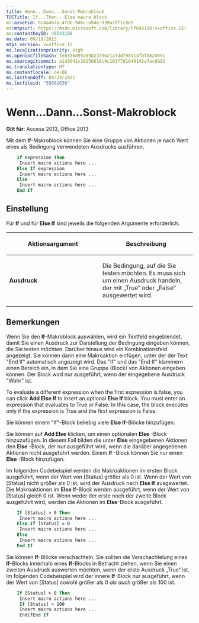 ```yaml
---
title: Wenn...Dann...Sonst-Makroblock
TOCTitle: If...Then...Else macro block
ms:assetid: 0c4a4b7a-4fdb-9dbc-a94e-939a2ff1c0e5
ms:mtpsurl: https://msdn.microsoft.com/library/Ff845158(v=office.15)
ms:contentKeyID: 48543188
ms.date: 09/18/2015
mtps_version: v=office.15
ms.localizationpriority: high
ms.openlocfilehash: fe8336d95a0982379621a7dd798113fbf882499c
ms.sourcegitcommit: a1d9041c20256616c9c183f7d1049142a7ac6991
ms.translationtype: HT
ms.contentlocale: de-DE
ms.lasthandoff: 09/24/2021
ms.locfileid: "59562636"
---
```

# <a name="ifthenelse-macro-block"></a>Wenn...Dann...Sonst-Makroblock


**Gilt für**: Access 2013, Office 2013

Mit dem **If**-Makroblock können Sie eine Gruppe von Aktionen je nach Wert eines als Bedingung verwendeten Ausdrucks ausführen.

```vb
    If expression Then 
     Insert macro actions here ... 
    Else If expression 
     Insert macro actions here ... 
    Else 
     Insert macro actions here ... 
    End If
```

## <a name="setting"></a>Einstellung

Für **If** und für **Else If** sind jeweils die folgenden Argumente erforderlich.

<table>
<colgroup>
<col style="width: 50%" />
<col style="width: 50%" />
</colgroup>
<thead>
<tr class="header">
<th><p>Aktionsargument</p></th>
<th><p>Beschreibung</p></th>
</tr>
</thead>
<tbody>
<tr class="odd">
<td><p><strong>Ausdruck</strong></p></td>
<td><p>Die Bedingung, auf die Sie testen möchten. Es muss sich um einen Ausdruck handeln, der mit „True“ oder „False“ ausgewertet wird.</p></td>
</tr>
</tbody>
</table>


## <a name="remarks"></a>Bemerkungen

Wenn Sie den **If**-Makroblock auswählen, wird ein Textfeld eingeblendet, damit Sie einen Ausdruck zur Darstellung der Bedingung eingeben können, die Sie testen möchten. Darüber hinaus wird ein Kombinationsfeld angezeigt. Sie können darin eine Makroaktion einfügen, unter der der Text "End If" automatisch angezeigt wird. Das "If" und das "End If" klammern einen Bereich ein, in dem Sie eine Gruppe (Block) von Aktionen eingeben können. Der Block wird nur ausgeführt, wenn der eingegebene Ausdruck "Wahr" ist.

To evaluate a different expression when the first expression is false, you can click **Add Else If** to insert an optional **Else If** block. You must enter an expression that evaluates to True or False. In this case, the block executes only if the expression is True and the first expression is False.

Sie können einem "If"-Block beliebig viele **Else If**-Blöcke hinzufügen.

Sie können auf **Add Else** klicken, um einen optionalen **Else** -Block hinzuzufügen. In diesem Fall bilden die unter **Else** eingegebenen Aktionen den **Else** -Block, der nur ausgeführt wird, wenn die darüber angegebenen Aktionen nicht ausgeführt werden. Einem **If** -Block können Sie nur einen **Else** -Block hinzufügen.

Im folgenden Codebeispiel werden die Makroaktionen im ersten Block ausgeführt, wenn der Wert von \[Status\] größer als 0 ist. Wenn der Wert von \[Status\] nicht größer als 0 ist, wird der Ausdruck nach **Else If** ausgewertet. Die Makroaktionen im **Else If**-Block werden ausgeführt, wenn der Wert von \[Status\] gleich 0 ist. Wenn weder der erste noch der zweite Block ausgeführt wird, werden die Aktionen im **Else**-Block ausgeführt.

```vb
    If [Status] > 0 Then 
     Insert macro actions here ... 
    Else If [Status] = 0 
     Insert macro actions here ... 
    Else 
     Insert macro actions here ... 
    End If
```

Sie können **If**-Blöcke verschachteln. Sie sollten die Verschachtelung eines **If**-Blocks innerhalb eines **If**-Blocks in Betracht ziehen, wenn Sie einen zweiten Ausdruck auswerten möchten, wenn der erste Ausdruck „True“ ist. Im folgenden Codebeispiel wird der innere **If**-Block nur ausgeführt, wenn der Wert von \[Status\] sowohl größer als 0 *als auch* größer als 100 ist.

```vb
    If [Status] > 0 Then 
     Insert macro actions here ... 
     If [Status] > 100 
     Insert macro actions here ... 
     EndifEnd If
```
